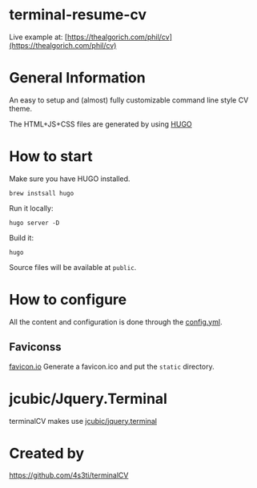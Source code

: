 # terminal-resume-cv
Live example at: [https://thealgorich.com/phil/cv](https://thealgorich.com/phil/cv)

# General Information
An easy to setup and (almost) fully customizable command line style CV theme.

The HTML+JS+CSS files are generated by using [HUGO](https://gohugo.io/)

# How to start
Make sure you have HUGO installed.

`brew instsall hugo`

Run it locally:

`hugo server -D`

Build it:

`hugo`

Source files will be available at `public`.

# How to configure
All the content and configuration is done through the [config.yml](config.yml).

## Faviconss
[favicon.io](https://favicon.io/) Generate a favicon.ico and put the `static` directory.

# jcubic/Jquery.Terminal
terminalCV makes use [jcubic/jquery.terminal](https://github.com/jcubic/jquery.terminal)

# Created by
https://github.com/4s3ti/terminalCV
